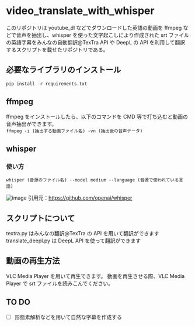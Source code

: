 # video_translate_with_whisper

このリポジトリは youtube_dl などでダウンロードした英語の動画を ffmpeg などで音声を抽出し、whisper を使った文字起こしにより作成された
srt ファイルの英語字幕をみんなの自動翻訳@TexTra API や DeepL の API を利用して翻訳するスクリプトを載せたリポジトリである。

## 必要なライブラリのインストール

`pip install -r requirements.txt`

## ffmpeg

ffmpeg をインストールしたら、以下のコマンドを CMD 等で打ち込むと動画の音声抽出ができます。\
`ffmpeg -i (抽出する動画ファイル名) -vn (抽出後の音声データ)`

## whisper

### 使い方

`whisper (音源のファイル名) --model medium --language (音源で使われている言語)`

![image](https://user-images.githubusercontent.com/76240954/215337724-60e68120-85ba-4d6e-9c9a-5de81839910e.png)
引用元：https://github.com/openai/whisper

## スクリプトについて

textra.py はみんなの翻訳@TexTra の API を用いて翻訳ができます
translate_deepl.py は DeepL API を使って翻訳ができます

## 動画の再生方法

VLC Media Player を用いて再生できます。
動画を再生させる際、VLC Media Player で srt ファイルを読みこんでください。

## TO DO

- [ ] 形態素解析などを用いて自然な字幕を作成する
